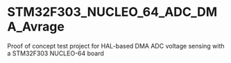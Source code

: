 # STM32F303_NUCLEO_64_ADC_DMA_Avrage
Proof of concept test project for HAL-based DMA ADC voltage sensing with a STM32F303 NUCLEO-64 board
